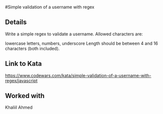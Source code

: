#Simple validation of a username with regex

## Details
Write a simple regex to validate a username. Allowed characters are:

lowercase letters,
numbers,
underscore
Length should be between 4 and 16 characters (both included).

## Link to Kata
https://www.codewars.com/kata/simple-validation-of-a-username-with-regex/javascript 

## Worked with
Khaliil Ahmed